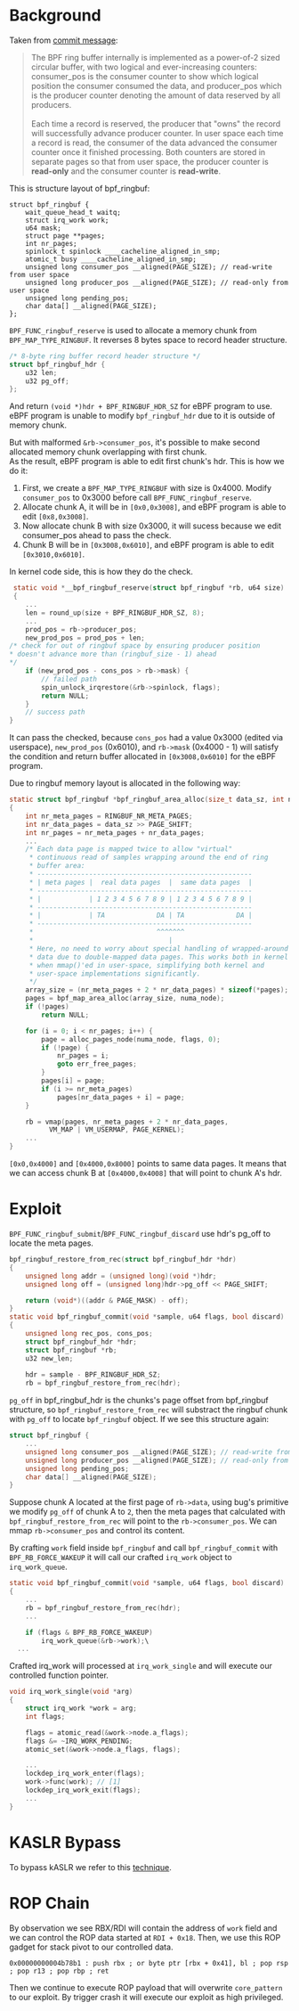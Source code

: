 # Background
Taken from [commit message](https://git.kernel.org/pub/scm/linux/kernel/git/torvalds/linux.git/commit?id=cfa1a2329a691ffd991fcf7248a57d752e712881):

> The BPF ring buffer internally is implemented as a power-of-2 sized circular buffer, with two logical and ever-increasing counters: consumer_pos is the consumer counter to show which logical position the consumer consumed the data, and producer_pos which is the producer counter denoting the amount of data reserved by all producers.<br><br>
Each time a record is reserved, the producer that "owns" the record will successfully advance producer counter. In user space each time a record is read, the consumer of the data advanced the consumer counter once it finished processing. Both counters are stored in separate pages so that from user space, the producer counter is __read-only__ and the consumer counter is __read-write__.

This is structure layout of bpf_ringbuf:
```
struct bpf_ringbuf {
	wait_queue_head_t waitq;
	struct irq_work work;
	u64 mask;
	struct page **pages;
	int nr_pages;
	spinlock_t spinlock ____cacheline_aligned_in_smp;
	atomic_t busy ____cacheline_aligned_in_smp;
	unsigned long consumer_pos __aligned(PAGE_SIZE); // read-write from user space
	unsigned long producer_pos __aligned(PAGE_SIZE); // read-only from user space
	unsigned long pending_pos;
	char data[] __aligned(PAGE_SIZE);
};
```

`BPF_FUNC_ringbuf_reserve` is used to allocate a memory chunk from `BPF_MAP_TYPE_RINGBUF`.  It reverses 8 bytes space to record header structure.
```C
/* 8-byte ring buffer record header structure */
struct bpf_ringbuf_hdr {
	u32 len;
	u32 pg_off;
};
```
And return `(void *)hdr + BPF_RINGBUF_HDR_SZ` for eBPF program to use.  eBPF program is unable to modify `bpf_ringbuf_hdr` due to it is outside of memory chunk.  

But with malformed `&rb->consumer_pos`, it's possible to make second allocated memory chunk overlapping with first chunk.  
As the result, eBPF program is able to edit first chunk's hdr. This is how we do it: 

1. First, we create a `BPF_MAP_TYPE_RINGBUF` with size is 0x4000. Modify `consumer_pos` to 0x3000 before call `BPF_FUNC_ringbuf_reserve`.
2. Allocate chunk A, it will be in `[0x0,0x3008]`, and eBPF program is able to edit `[0x8,0x3008]`.
3. Now allocate chunk B with size 0x3000, it will sucess because we edit consumer_pos ahead to pass the check.
4. Chunk B will be in `[0x3008,0x6010]`, and eBPF program is able to edit `[0x3010,0x6010]`.  

In kernel code side, this is how they do the check.
```C
 static void *__bpf_ringbuf_reserve(struct bpf_ringbuf *rb, u64 size)
 {
	...
	len = round_up(size + BPF_RINGBUF_HDR_SZ, 8);
	...
 	prod_pos = rb->producer_pos;
 	new_prod_pos = prod_pos + len;
/* check for out of ringbuf space by ensuring producer position
* doesn't advance more than (ringbuf_size - 1) ahead
*/
	if (new_prod_pos - cons_pos > rb->mask) {
		// failed path
		spin_unlock_irqrestore(&rb->spinlock, flags);
		return NULL;
	}
	// success path
}
```
It can pass the checked, because `cons_pos` had a value 0x3000 (edited via userspace), `new_prod_pos` (0x6010), and `rb->mask` (0x4000 - 1) will satisfy the condition and return buffer allocated in `[0x3008,0x6010]` for the eBPF program.

Due to ringbuf memory layout is allocated in the following way:  
```C
static struct bpf_ringbuf *bpf_ringbuf_area_alloc(size_t data_sz, int numa_node)
{
	int nr_meta_pages = RINGBUF_NR_META_PAGES;
	int nr_data_pages = data_sz >> PAGE_SHIFT;
	int nr_pages = nr_meta_pages + nr_data_pages;
	...
	/* Each data page is mapped twice to allow "virtual"
	 * continuous read of samples wrapping around the end of ring
	 * buffer area:
	 * ------------------------------------------------------
	 * | meta pages |  real data pages  |  same data pages  |
	 * ------------------------------------------------------
	 * |            | 1 2 3 4 5 6 7 8 9 | 1 2 3 4 5 6 7 8 9 |
	 * ------------------------------------------------------
	 * |            | TA             DA | TA             DA |
	 * ------------------------------------------------------
	 *                               ^^^^^^^
	 *                                  |
	 * Here, no need to worry about special handling of wrapped-around
	 * data due to double-mapped data pages. This works both in kernel and
	 * when mmap()'ed in user-space, simplifying both kernel and
	 * user-space implementations significantly.
	 */
	array_size = (nr_meta_pages + 2 * nr_data_pages) * sizeof(*pages);
	pages = bpf_map_area_alloc(array_size, numa_node);
	if (!pages)
		return NULL;

	for (i = 0; i < nr_pages; i++) {
		page = alloc_pages_node(numa_node, flags, 0);
		if (!page) {
			nr_pages = i;
			goto err_free_pages;
		}
		pages[i] = page;
		if (i >= nr_meta_pages)
			pages[nr_data_pages + i] = page;
	}

	rb = vmap(pages, nr_meta_pages + 2 * nr_data_pages,
		  VM_MAP | VM_USERMAP, PAGE_KERNEL);
	...
}
```

`[0x0,0x4000]` and `[0x4000,0x8000]` points to same data pages. It means that we can access chunk B at `[0x4000,0x4008]` that will point to chunk A's hdr.

# Exploit
`BPF_FUNC_ringbuf_submit`/`BPF_FUNC_ringbuf_discard` use hdr's pg_off to locate the meta pages.  

```C
bpf_ringbuf_restore_from_rec(struct bpf_ringbuf_hdr *hdr)
{
	unsigned long addr = (unsigned long)(void *)hdr;
	unsigned long off = (unsigned long)hdr->pg_off << PAGE_SHIFT;

	return (void*)((addr & PAGE_MASK) - off);
}
static void bpf_ringbuf_commit(void *sample, u64 flags, bool discard)
{
	unsigned long rec_pos, cons_pos;
	struct bpf_ringbuf_hdr *hdr;
	struct bpf_ringbuf *rb;
	u32 new_len;
	
	hdr = sample - BPF_RINGBUF_HDR_SZ;
	rb = bpf_ringbuf_restore_from_rec(hdr);
```

`pg_off` in bpf_ringbuf_hdr is the chunks's page offset from bpf_ringbuf structure, so `bpf_ringbuf_restore_from_rec` will substract the ringbuf chunk with `pg_off` to locate `bpf_ringbuf` object. If we see this structure again:
```C
struct bpf_ringbuf {
	...
	unsigned long consumer_pos __aligned(PAGE_SIZE); // read-write from user space
	unsigned long producer_pos __aligned(PAGE_SIZE); // read-only from user space
	unsigned long pending_pos;
	char data[] __aligned(PAGE_SIZE);
}
```
Suppose chunk A located at the first page of `rb->data`, using bug's primitive we modify `pg_off` of chunk A to `2`, then the meta pages that calculated with `bpf_ringbuf_restore_from_rec` will point to the `rb->consumer_pos`. We can mmap `rb->consumer_pos` and control its content.

By crafting `work` field inside `bpf_ringbuf` and call `bpf_ringbuf_commit` with `BPF_RB_FORCE_WAKEUP` it will call our crafted `irq_work` object to `irq_work_queue`.
```C
static void bpf_ringbuf_commit(void *sample, u64 flags, bool discard)
{
	...
	rb = bpf_ringbuf_restore_from_rec(hdr);
	...

	if (flags & BPF_RB_FORCE_WAKEUP)
		irq_work_queue(&rb->work);\
  ...
```
Crafted irq_work will processed at `irq_work_single` and will execute our controlled function pointer.
```C
void irq_work_single(void *arg)
{
    struct irq_work *work = arg;
    int flags;

    flags = atomic_read(&work->node.a_flags);
    flags &= ~IRQ_WORK_PENDING;
    atomic_set(&work->node.a_flags, flags);

    ...
    lockdep_irq_work_enter(flags);
    work->func(work); // [1]
    lockdep_irq_work_exit(flags);
    ...
}
```

# KASLR Bypass
To bypass kASLR we refer to this [technique](https://github.com/google/security-research/blob/master/pocs/linux/kernelctf/CVE-2023-6817_mitigation/docs/exploit.md#kaslr-bypass).

# ROP Chain
By observation we see RBX/RDI will contain the address of `work` field and we can control the ROP data started at `RDI + 0x18`. Then, we use this ROP gadget for stack pivot to our controlled data.
```
0x00000000004b78b1 : push rbx ; or byte ptr [rbx + 0x41], bl ; pop rsp ; pop r13 ; pop rbp ; ret
```
Then we continue to execute ROP payload that will overwrite `core_pattern` to our exploit. By trigger crash it will execute our exploit as high privileged.
